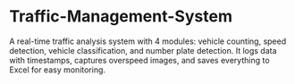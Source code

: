 # Traffic-Management-System
A real-time traffic analysis system with 4 modules: vehicle counting, speed detection, vehicle classification, and number plate detection. It logs data with timestamps, captures overspeed images, and saves everything to Excel for easy monitoring.
